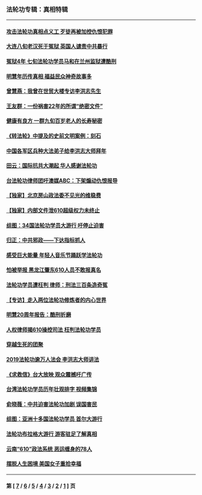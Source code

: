 ### 法轮功专辑：真相特辑
---
#### [攻击法轮功真相点义工 歹徒再被加控仇恨犯罪](../../pages/nf4389/n13601019.md?03160430) 
#### [大连八旬老汉死于冤狱 英国人谴责中共暴行](../../pages/nf4389/n13480118.md?03160430) 
#### [冤狱4年 七旬法轮功学员马和在兰州监狱遭酷刑](../../pages/nf4389/n13304688.md?03160430) 
#### [明慧年历传真相 福益民众神奇故事多](../../pages/nf4389/n13294545.md?03160430) 
#### [曾慧燕：我曾在世贸大楼专访李洪志先生](../../pages/nf4389/n12898729.md?03160430) 
#### [王友群：一份祸害22年的所谓“绝密文件”](../../pages/nf4389/n12871750.md?03160430) 
#### [健康有良方 一群九旬百岁老人的长寿秘密](../../pages/nf4389/n12847475.md?03160430) 
#### [《转法轮》中提及的史前文明案例：刻石](../../pages/nf4389/n12758577.md?03160430) 
#### [中国各军区兵种大法弟子给李洪志大师拜年](../../pages/nf4389/n12750047.md?03160430) 
#### [田云：国际抗共大潮起 华人感谢法轮功](../../pages/nf4389/n12357708.md?03160430) 
#### [台法轮功律师团吁澳媒ABC：下架煽动仇恨报导](../../pages/nf4389/n12279917.md?03160430) 
#### [【独家】北京房山政法委不见光的维稳费](../../pages/nf4389/n12031979.md?03160430) 
#### [【独家】内部文件泄610超级权力未终止](../../pages/nf4389/n12023895.md?03160430) 
#### [组图：34国法轮功学员大游行 吁停止迫害](../../pages/nf4389/n11492658.md?03160430) 
#### [归正：中共邪政——下达指标抓人](../../pages/nf4389/n11474770.md?03160430) 
#### [感受巨大能量 年轻人音乐节踊跃学法轮功](../../pages/nf4389/n11441981.md?03160430) 
#### [怕被举报 黑龙江肇东610人员不敢报真名](../../pages/nf4389/n11436499.md?03160430) 
#### [法轮功学员遭枉判 律师：刑法三百条造奇冤](../../pages/nf4389/n11433943.md?03160430) 
#### [【专访】走入两位法轮功修炼者的内心世界](../../pages/nf4389/n11415623.md?03160430) 
#### [明慧20周年报告：酷刑折磨](../../pages/nf4389/n11387954.md?03160430) 
#### [人权律师揭610操控司法 枉判法轮功学员](../../pages/nf4389/n11313370.md?03160430) 
#### [穿越生死的团聚](../../pages/nf4389/n11258922.md?03160430) 
#### [2019法轮功逾万人法会 李洪志大师讲法](../../pages/nf4389/n11265303.md?03160430) 
#### [《求救信》台大放映 观众震撼吁广传](../../pages/nf4389/n10922251.md?03160430) 
#### [台湾法轮功学员历年壮观排字 视频集锦](../../pages/nf4389/n10878789.md?03160430) 
#### [俞晓薇：中共迫害法轮功加剧 误国害民](../../pages/nf4389/n10859260.md?03160430) 
#### [组图：亚洲十多国法轮功学员 首尔大游行](../../pages/nf4389/n10781149.md?03160430) 
#### [法轮功布拉格大游行 游客驻足了解真相](../../pages/nf4389/n10749360.md?03160430) 
#### [云南“610”政法系统 恶运缠身的78人](../../pages/nf4389/n10747534.md?03160430) 
#### [摆脱人生困境 美国女子重拾幸福](../../pages/nf4389/n10688678.md?03160430) 

---
#### 第 [ [7](./7.md?03160430) / [6](./6.md?03160430) / [5](./5.md?03160430) / [4](./4.md?03160430) / [3](./3.md?03160430) / [2](./2.md?03160430) / [1](./1.md?03160430) ] 页
